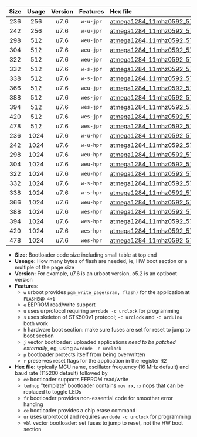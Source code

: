 |Size|Usage|Version|Features|Hex file|
|:-:|:-:|:-:|:-:|:--|
|236|256|u7.6|`w-u-jpr`|[atmega1284_11mhz0592_57600bps_ur_vbl.hex](https://raw.githubusercontent.com/stefanrueger/urboot/main/atmega1284_11mhz0592_57600bps_ur_vbl.hex)|
|242|256|u7.6|`w-u-jpr`|[atmega1284_11mhz0592_57600bps_lednop_ur_vbl.hex](https://raw.githubusercontent.com/stefanrueger/urboot/main/atmega1284_11mhz0592_57600bps_lednop_ur_vbl.hex)|
|298|512|u7.6|`weu-jpr`|[atmega1284_11mhz0592_57600bps_ee_ur_vbl.hex](https://raw.githubusercontent.com/stefanrueger/urboot/main/atmega1284_11mhz0592_57600bps_ee_ur_vbl.hex)|
|304|512|u7.6|`weu-jpr`|[atmega1284_11mhz0592_57600bps_ee_lednop_ur_vbl.hex](https://raw.githubusercontent.com/stefanrueger/urboot/main/atmega1284_11mhz0592_57600bps_ee_lednop_ur_vbl.hex)|
|322|512|u7.6|`weu-jpr`|[atmega1284_11mhz0592_57600bps_ee_lednop_fr_ur_vbl.hex](https://raw.githubusercontent.com/stefanrueger/urboot/main/atmega1284_11mhz0592_57600bps_ee_lednop_fr_ur_vbl.hex)|
|332|512|u7.6|`w-s-jpr`|[atmega1284_11mhz0592_57600bps_vbl.hex](https://raw.githubusercontent.com/stefanrueger/urboot/main/atmega1284_11mhz0592_57600bps_vbl.hex)|
|338|512|u7.6|`w-s-jpr`|[atmega1284_11mhz0592_57600bps_lednop_vbl.hex](https://raw.githubusercontent.com/stefanrueger/urboot/main/atmega1284_11mhz0592_57600bps_lednop_vbl.hex)|
|366|512|u7.6|`weu-jpr`|[atmega1284_11mhz0592_57600bps_ee_lednop_fr_ce_ur_vbl.hex](https://raw.githubusercontent.com/stefanrueger/urboot/main/atmega1284_11mhz0592_57600bps_ee_lednop_fr_ce_ur_vbl.hex)|
|388|512|u7.6|`wes-jpr`|[atmega1284_11mhz0592_57600bps_ee_vbl.hex](https://raw.githubusercontent.com/stefanrueger/urboot/main/atmega1284_11mhz0592_57600bps_ee_vbl.hex)|
|394|512|u7.6|`wes-jpr`|[atmega1284_11mhz0592_57600bps_ee_lednop_vbl.hex](https://raw.githubusercontent.com/stefanrueger/urboot/main/atmega1284_11mhz0592_57600bps_ee_lednop_vbl.hex)|
|420|512|u7.6|`wes-jpr`|[atmega1284_11mhz0592_57600bps_ee_lednop_fr_vbl.hex](https://raw.githubusercontent.com/stefanrueger/urboot/main/atmega1284_11mhz0592_57600bps_ee_lednop_fr_vbl.hex)|
|478|512|u7.6|`wes-jpr`|[atmega1284_11mhz0592_57600bps_ee_lednop_fr_ce_vbl.hex](https://raw.githubusercontent.com/stefanrueger/urboot/main/atmega1284_11mhz0592_57600bps_ee_lednop_fr_ce_vbl.hex)|
|236|1024|u7.6|`w-u-hpr`|[atmega1284_11mhz0592_57600bps_ur.hex](https://raw.githubusercontent.com/stefanrueger/urboot/main/atmega1284_11mhz0592_57600bps_ur.hex)|
|242|1024|u7.6|`w-u-hpr`|[atmega1284_11mhz0592_57600bps_lednop_ur.hex](https://raw.githubusercontent.com/stefanrueger/urboot/main/atmega1284_11mhz0592_57600bps_lednop_ur.hex)|
|298|1024|u7.6|`weu-hpr`|[atmega1284_11mhz0592_57600bps_ee_ur.hex](https://raw.githubusercontent.com/stefanrueger/urboot/main/atmega1284_11mhz0592_57600bps_ee_ur.hex)|
|304|1024|u7.6|`weu-hpr`|[atmega1284_11mhz0592_57600bps_ee_lednop_ur.hex](https://raw.githubusercontent.com/stefanrueger/urboot/main/atmega1284_11mhz0592_57600bps_ee_lednop_ur.hex)|
|322|1024|u7.6|`weu-hpr`|[atmega1284_11mhz0592_57600bps_ee_lednop_fr_ur.hex](https://raw.githubusercontent.com/stefanrueger/urboot/main/atmega1284_11mhz0592_57600bps_ee_lednop_fr_ur.hex)|
|332|1024|u7.6|`w-s-hpr`|[atmega1284_11mhz0592_57600bps.hex](https://raw.githubusercontent.com/stefanrueger/urboot/main/atmega1284_11mhz0592_57600bps.hex)|
|338|1024|u7.6|`w-s-hpr`|[atmega1284_11mhz0592_57600bps_lednop.hex](https://raw.githubusercontent.com/stefanrueger/urboot/main/atmega1284_11mhz0592_57600bps_lednop.hex)|
|366|1024|u7.6|`weu-hpr`|[atmega1284_11mhz0592_57600bps_ee_lednop_fr_ce_ur.hex](https://raw.githubusercontent.com/stefanrueger/urboot/main/atmega1284_11mhz0592_57600bps_ee_lednop_fr_ce_ur.hex)|
|388|1024|u7.6|`wes-hpr`|[atmega1284_11mhz0592_57600bps_ee.hex](https://raw.githubusercontent.com/stefanrueger/urboot/main/atmega1284_11mhz0592_57600bps_ee.hex)|
|394|1024|u7.6|`wes-hpr`|[atmega1284_11mhz0592_57600bps_ee_lednop.hex](https://raw.githubusercontent.com/stefanrueger/urboot/main/atmega1284_11mhz0592_57600bps_ee_lednop.hex)|
|420|1024|u7.6|`wes-hpr`|[atmega1284_11mhz0592_57600bps_ee_lednop_fr.hex](https://raw.githubusercontent.com/stefanrueger/urboot/main/atmega1284_11mhz0592_57600bps_ee_lednop_fr.hex)|
|478|1024|u7.6|`wes-hpr`|[atmega1284_11mhz0592_57600bps_ee_lednop_fr_ce.hex](https://raw.githubusercontent.com/stefanrueger/urboot/main/atmega1284_11mhz0592_57600bps_ee_lednop_fr_ce.hex)|

- **Size:** Bootloader code size including small table at top end
- **Useage:** How many bytes of flash are needed, ie, HW boot section or a multiple of the page size
- **Version:** For example, u7.6 is an urboot version, o5.2 is an optiboot version
- **Features:**
  + `w` urboot provides `pgm_write_page(sram, flash)` for the application at `FLASHEND-4+1`
  + `e` EEPROM read/write support
  + `u` uses urprotocol requiring `avrdude -c urclock` for programming
  + `s` uses skeleton of STK500v1 protocol; `-c urclock` and `-c arduino` both work
  + `h` hardware boot section: make sure fuses are set for reset to jump to boot section
  + `j` vector bootloader: uploaded applications *need to be patched externally*, eg, using `avrdude -c urclock`
  + `p` bootloader protects itself from being overwritten
  + `r` preserves reset flags for the application in the register R2
- **Hex file:** typically MCU name, oscillator frequency (16 MHz default) and baud rate (115200 default) followed by
  + `ee` bootloader supports EEPROM read/write
  + `lednop` "template" bootloader contains `mov rx,rx` nops that can be replaced to toggle LEDs
  + `fr` bootloader provides non-essential code for smoother error handing
  + `ce` bootloader provides a chip erase command
  + `ur` uses urprotocol and requires `avrdude -c urclock` for programming
  + `vbl` vector bootloader: set fuses to jump to reset, not the HW boot section
